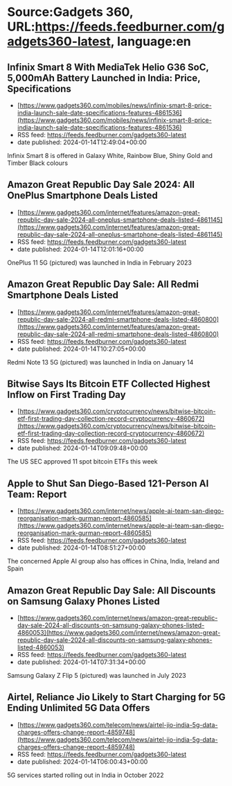 # Source:Gadgets 360, URL:https://feeds.feedburner.com/gadgets360-latest, language:en

## Infinix Smart 8 With MediaTek Helio G36 SoC, 5,000mAh Battery Launched in India: Price, Specifications
 - [https://www.gadgets360.com/mobiles/news/infinix-smart-8-price-india-launch-sale-date-specifications-features-4861536](https://www.gadgets360.com/mobiles/news/infinix-smart-8-price-india-launch-sale-date-specifications-features-4861536)
 - RSS feed: https://feeds.feedburner.com/gadgets360-latest
 - date published: 2024-01-14T12:49:04+00:00

Infinix Smart 8 is offered in Galaxy White, Rainbow Blue, Shiny Gold and Timber Black colours

## Amazon Great Republic Day Sale 2024: All OnePlus Smartphone Deals Listed
 - [https://www.gadgets360.com/internet/features/amazon-great-republic-day-sale-2024-all-oneplus-smartphone-deals-listed-4861145](https://www.gadgets360.com/internet/features/amazon-great-republic-day-sale-2024-all-oneplus-smartphone-deals-listed-4861145)
 - RSS feed: https://feeds.feedburner.com/gadgets360-latest
 - date published: 2024-01-14T12:01:16+00:00

OnePlus 11 5G (pictured) was launched in India in February 2023

## Amazon Great Republic Day Sale: All Redmi Smartphone Deals Listed
 - [https://www.gadgets360.com/internet/features/amazon-great-republic-day-sale-2024-all-redmi-smartphone-deals-listed-4860800](https://www.gadgets360.com/internet/features/amazon-great-republic-day-sale-2024-all-redmi-smartphone-deals-listed-4860800)
 - RSS feed: https://feeds.feedburner.com/gadgets360-latest
 - date published: 2024-01-14T10:27:05+00:00

Redmi Note 13 5G (pictured) was launched in India on January 14

## Bitwise Says Its Bitcoin ETF Collected Highest Inflow on First Trading Day
 - [https://www.gadgets360.com/cryptocurrency/news/bitwise-bitcoin-etf-first-trading-day-collection-record-cryptocurrency-4860672](https://www.gadgets360.com/cryptocurrency/news/bitwise-bitcoin-etf-first-trading-day-collection-record-cryptocurrency-4860672)
 - RSS feed: https://feeds.feedburner.com/gadgets360-latest
 - date published: 2024-01-14T09:09:48+00:00

The US SEC approved 11 spot bitcoin ETFs this week

## Apple to Shut San Diego-Based 121-Person AI Team: Report
 - [https://www.gadgets360.com/internet/news/apple-ai-team-san-diego-reorganisation-mark-gurman-report-4860585](https://www.gadgets360.com/internet/news/apple-ai-team-san-diego-reorganisation-mark-gurman-report-4860585)
 - RSS feed: https://feeds.feedburner.com/gadgets360-latest
 - date published: 2024-01-14T08:51:27+00:00

The concerned Apple AI group also has offices in China, India, Ireland and Spain

## Amazon Great Republic Day Sale: All Discounts on Samsung Galaxy Phones Listed
 - [https://www.gadgets360.com/internet/news/amazon-great-republic-day-sale-2024-all-discounts-on-samsung-galaxy-phones-listed-4860053](https://www.gadgets360.com/internet/news/amazon-great-republic-day-sale-2024-all-discounts-on-samsung-galaxy-phones-listed-4860053)
 - RSS feed: https://feeds.feedburner.com/gadgets360-latest
 - date published: 2024-01-14T07:31:34+00:00

Samsung Galaxy Z Flip 5 (pictured) was launched in July 2023

## Airtel, Reliance Jio Likely to Start Charging for 5G Ending Unlimited 5G Data Offers
 - [https://www.gadgets360.com/telecom/news/airtel-jio-india-5g-data-charges-offers-change-report-4859748](https://www.gadgets360.com/telecom/news/airtel-jio-india-5g-data-charges-offers-change-report-4859748)
 - RSS feed: https://feeds.feedburner.com/gadgets360-latest
 - date published: 2024-01-14T06:00:43+00:00

5G services started rolling out in India in October 2022

